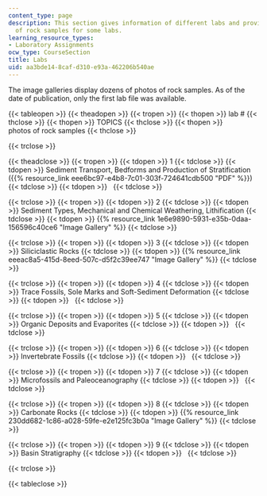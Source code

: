 ```yaml
---
content_type: page
description: This section gives information of different labs and provides photos
  of rock samples for some labs.
learning_resource_types:
- Laboratory Assignments
ocw_type: CourseSection
title: Labs
uid: aa3bde14-8caf-d310-e93a-462206b540ae
---
```


The image galleries display dozens of photos of rock samples. As of the date of publication, only the first lab file was available.

{{< tableopen >}}
{{< theadopen >}}
{{< tropen >}}
{{< thopen >}}
lab #
{{< thclose >}}
{{< thopen >}}
TOPICS
{{< thclose >}}
{{< thopen >}}
photos of rock samples
{{< thclose >}}

{{< trclose >}}

{{< theadclose >}}
{{< tropen >}}
{{< tdopen >}}
1
{{< tdclose >}}
{{< tdopen >}}
Sediment Transport, Bedforms and Production of Stratification ({{% resource_link eee6bc97-e4b8-7c01-303f-724641cdb500 "PDF" %}})
{{< tdclose >}}
{{< tdopen >}}
 
{{< tdclose >}}

{{< trclose >}}
{{< tropen >}}
{{< tdopen >}}
2
{{< tdclose >}}
{{< tdopen >}}
Sediment Types, Mechanical and Chemical Weathering, Lithification
{{< tdclose >}}
{{< tdopen >}}
{{% resource_link 1e6e9890-5931-e35b-0daa-156596c40ce6 "Image Gallery" %}}
{{< tdclose >}}

{{< trclose >}}
{{< tropen >}}
{{< tdopen >}}
3
{{< tdclose >}}
{{< tdopen >}}
Siliciclastic Rocks
{{< tdclose >}}
{{< tdopen >}}
{{% resource_link eeeac8a5-415d-8eed-507c-d5f2c39ee747 "Image Gallery" %}}
{{< tdclose >}}

{{< trclose >}}
{{< tropen >}}
{{< tdopen >}}
4
{{< tdclose >}}
{{< tdopen >}}
Trace Fossils, Sole Marks and Soft-Sediment Deformation
{{< tdclose >}}
{{< tdopen >}}
 
{{< tdclose >}}

{{< trclose >}}
{{< tropen >}}
{{< tdopen >}}
5
{{< tdclose >}}
{{< tdopen >}}
Organic Deposits and Evaporites
{{< tdclose >}}
{{< tdopen >}}
 
{{< tdclose >}}

{{< trclose >}}
{{< tropen >}}
{{< tdopen >}}
6
{{< tdclose >}}
{{< tdopen >}}
Invertebrate Fossils
{{< tdclose >}}
{{< tdopen >}}
 
{{< tdclose >}}

{{< trclose >}}
{{< tropen >}}
{{< tdopen >}}
7
{{< tdclose >}}
{{< tdopen >}}
Microfossils and Paleoceanography
{{< tdclose >}}
{{< tdopen >}}
 
{{< tdclose >}}

{{< trclose >}}
{{< tropen >}}
{{< tdopen >}}
8
{{< tdclose >}}
{{< tdopen >}}
Carbonate Rocks
{{< tdclose >}}
{{< tdopen >}}
{{% resource_link 230dd682-1c86-a028-59fe-e2e125fc3b0a "Image Gallery" %}}
{{< tdclose >}}

{{< trclose >}}
{{< tropen >}}
{{< tdopen >}}
9
{{< tdclose >}}
{{< tdopen >}}
Basin Stratigraphy
{{< tdclose >}}
{{< tdopen >}}
 
{{< tdclose >}}

{{< trclose >}}

{{< tableclose >}}